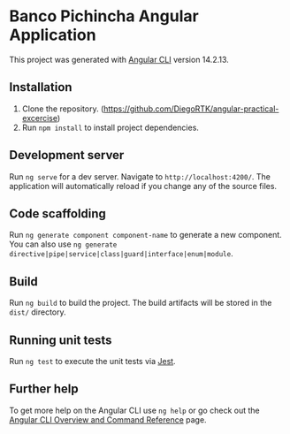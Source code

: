 # Banco Pichincha Angular Application

This project was generated with [Angular CLI](https://github.com/angular/angular-cli) version 14.2.13.

## Installation

1. Clone the repository. (https://github.com/DiegoRTK/angular-practical-excercise)
2. Run `npm install` to install project dependencies.


## Development server

Run `ng serve` for a dev server. Navigate to `http://localhost:4200/`. The application will automatically reload if you change any of the source files.

## Code scaffolding

Run `ng generate component component-name` to generate a new component. You can also use `ng generate directive|pipe|service|class|guard|interface|enum|module`.

## Build

Run `ng build` to build the project. The build artifacts will be stored in the `dist/` directory.

## Running unit tests

Run `ng test` to execute the unit tests via [Jest](https://jestjs.io).

## Further help

To get more help on the Angular CLI use `ng help` or go check out the [Angular CLI Overview and Command Reference](https://angular.io/cli) page.
